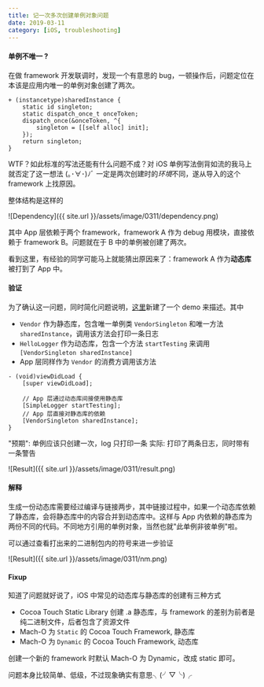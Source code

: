 ```yaml
---
title: 记一次多次创建单例对象问题
date: 2019-03-11
category: [iOS, troubleshooting]
---
```


#### 单例不唯一 ?

在做 framework 开发联调时，发现一个有意思的 bug，一顿操作后，问题定位在本该是应用内唯一的单例对象创建了两次。

```objc
+ (instancetype)sharedInstance {
    static id singleton;
    static dispatch_once_t onceToken;
    dispatch_once(&onceToken, ^{
        singleton = [[self alloc] init];
    });
    return singleton;
}
```

WTF？如此标准的写法还能有什么问题不成？对 iOS 单例写法倒背如流的我马上就否定了这一想法 (｡･∀･)ﾉﾞ 一定是两次创建时的*环境*不同，遂从导入的这个 framework 上找原因。

整体结构是这样的

![Dependency]({{ site.url }}/assets/image/0311/dependency.png)

其中 App 层依赖于两个 framework，framework A 作为 debug 用模块，直接依赖于 framework B。问题就在于 B 中的单例被创建了两次。

看到这里，有经验的同学可能马上就能猜出原因来了：framework A 作为**动态库**被打到了 App 中。

#### 验证

为了确认这一问题，同时简化问题说明，[这里]()新建了一个 demo 来描述。其中 

- `Vendor` 作为静态库，包含唯一单例类 `VendorSingleton` 和唯一方法 `sharedInstance`，调用该方法会打印一条日志
- `HelloLogger` 作为动态库，包含一个方法 `startTesting` 来调用 `[VendorSingleton sharedInstance]`
- App 层同样作为 `Vendor` 的消费方调用该方法

```objc
- (void)viewDidLoad {
    [super viewDidLoad];
    
    // App 层通过动态库间接使用静态库
    [SimpleLogger startTesting];
    // App 层直接对静态库的依赖
    [VendorSingleton sharedInstance];
}
```

"预期": 单例应该只创建一次，log 只打印一条
实际: 打印了两条日志，同时带有一条警告

![Result]({{ site.url }}/assets/image/0311/result.png)

#### 解释

生成一份动态库需要经过编译与链接两步，其中链接过程中，如果一个动态库依赖了静态库，会将静态库中的内容合并到动态库中。这样与 App 内依赖的静态库为两份不同的代码。不同地方引用的单例对象，当然也就"此单例非彼单例"啦。

可以通过查看打出来的二进制包内的符号来进一步验证

![Result]({{ site.url }}/assets/image/0311/nm.png)

#### Fixup

知道了问题就好说了，iOS 中常见的动态库与静态库的创建有三种方式

- Cocoa Touch Static Library 创建 .a 静态库，与 framework 的差别为前者是纯二进制文件，后者包含了资源文件
- Mach-O 为 `Static` 的 Cocoa Touch Framework, 静态库
- Mach-O 为 `Dynamic` 的 Cocoa Touch Framework, 动态库

创建一个新的 framework 时默认 Mach-O 为 Dynamic，改成 static 即可。

问题本身比较简单、低级，不过现象确实有意思╮(╯▽╰)╭

